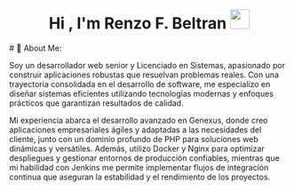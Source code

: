<h1 align="center">Hi , I'm Renzo F. Beltran <img src="https://media.giphy.com/media/hvRJCLFzcasrR4ia7z/giphy.gif" width="35"></h1>
# 💫 About Me:
<p>Soy un desarrollador web senior y Licenciado en Sistemas, apasionado por construir aplicaciones robustas que resuelvan problemas reales. Con una trayectoria consolidada en el desarrollo de software, me especializo en diseñar sistemas eficientes utilizando tecnologías modernas y enfoques prácticos que garantizan resultados de calidad.</p><p>Mi experiencia abarca el desarrollo avanzado en Genexus, donde creo aplicaciones empresariales ágiles y adaptadas a las necesidades del cliente, junto con un dominio profundo de PHP para soluciones web dinámicas y versátiles. Además, utilizo Docker y Nginx para optimizar despliegues y gestionar entornos de producción confiables, mientras que mi habilidad con Jenkins me permite implementar flujos de integración continua que aseguran la estabilidad y el rendimiento de los proyectos.</p> 
